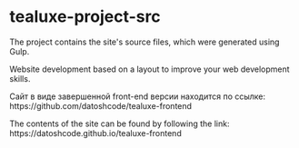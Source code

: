 # tealuxe-project-src

<p>The project contains the site's source files, which were generated using Gulp.</p>
<p>Website development based on a layout to improve your web development skills.</p>
<p>Сайт в виде завершенной front-end версии находится по ссылке: https://github.com/datoshcode/tealuxe-frontend</p>
<p>The contents of the site can be found by following the link: https://datoshcode.github.io/tealuxe-frontend</p>
